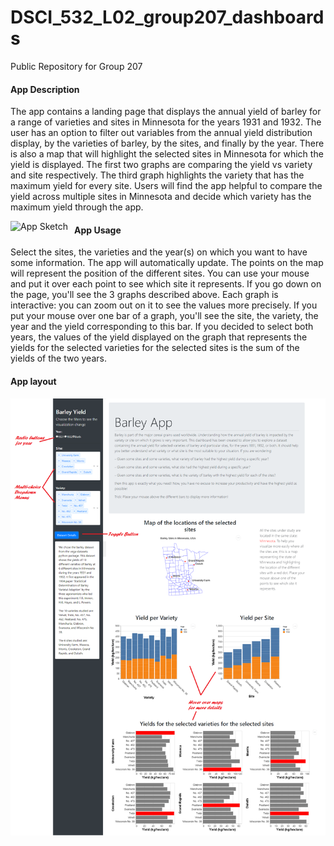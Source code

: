 # DSCI_532_L02_group207_dashboards
Public Repository for Group 207

#### App Description 

The app contains a landing page that displays the annual yield of barley for a range of varieties and sites in Minnesota for the years 1931 and 1932.  The user has an option to filter out variables from the annual yield distribution display, by the varieties of barley, by the sites, and finally by the year. There is also a map that will highlight the selected sites in Minnesota for which the yield is displayed. The first two graphs are comparing the yield vs variety and site respectively. The third graph highlights the variety that has the maximum yield for every site. Users will find the app helpful to compare the yield across multiple sites in Minnesota and decide which variety has the maximum yield through the app. 
 
<img src="./img/collated_screenshot.png" alt="App Sketch" style="float: left; margin-right: 10px;" />

 #### App Usage

Select the sites, the varieties and the year(s) on which you want to have some information. The app will automatically update.
The points on the map will represent the position of the different sites. You can use your mouse and put it over each point to see which site it represents. If you go down on the page, you'll see the 3 graphs described above. Each graph is interactive: you can zoom out on it to see the values more precisely. If you put your mouse over one bar of a graph, you'll see the site, the variety, the year and the yield corresponding to this bar. If you decided to select both years, the values of the yield displayed on the graph that represents the yields for the selected varieties for the selected sites is the sum of the yields of the two years.

#### App layout  

<img src="./img/App_layout.png" alt="App Sketch" style="float: left; margin-right: 10px;" />



